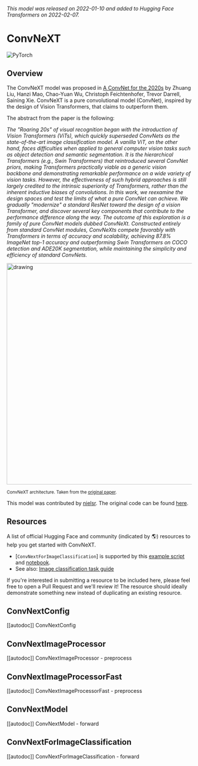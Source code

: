 <!--Copyright 2022 The HuggingFace Team. All rights reserved.

Licensed under the Apache License, Version 2.0 (the "License"); you may not use this file except in compliance with
the License. You may obtain a copy of the License at

http://www.apache.org/licenses/LICENSE-2.0

Unless required by applicable law or agreed to in writing, software distributed under the License is distributed on
an "AS IS" BASIS, WITHOUT WARRANTIES OR CONDITIONS OF ANY KIND, either express or implied. See the License for the
specific language governing permissions and limitations under the License.

⚠️ Note that this file is in Markdown but contain specific syntax for our doc-builder (similar to MDX) that may not be
rendered properly in your Markdown viewer.

-->
*This model was released on 2022-01-10 and added to Hugging Face Transformers on 2022-02-07.*

# ConvNeXT

<div class="flex flex-wrap space-x-1">
<img alt="PyTorch" src="https://img.shields.io/badge/PyTorch-DE3412?style=flat&logo=pytorch&logoColor=white">
</div>

## Overview

The ConvNeXT model was proposed in [A ConvNet for the 2020s](https://huggingface.co/papers/2201.03545) by Zhuang Liu, Hanzi Mao, Chao-Yuan Wu, Christoph Feichtenhofer, Trevor Darrell, Saining Xie.
ConvNeXT is a pure convolutional model (ConvNet), inspired by the design of Vision Transformers, that claims to outperform them.

The abstract from the paper is the following:

*The "Roaring 20s" of visual recognition began with the introduction of Vision Transformers (ViTs), which quickly superseded ConvNets as the state-of-the-art image classification model.
A vanilla ViT, on the other hand, faces difficulties when applied to general computer vision tasks such as object detection and semantic segmentation. It is the hierarchical Transformers
(e.g., Swin Transformers) that reintroduced several ConvNet priors, making Transformers practically viable as a generic vision backbone and demonstrating remarkable performance on a wide
variety of vision tasks. However, the effectiveness of such hybrid approaches is still largely credited to the intrinsic superiority of Transformers, rather than the inherent inductive
biases of convolutions. In this work, we reexamine the design spaces and test the limits of what a pure ConvNet can achieve. We gradually "modernize" a standard ResNet toward the design
of a vision Transformer, and discover several key components that contribute to the performance difference along the way. The outcome of this exploration is a family of pure ConvNet models
dubbed ConvNeXt. Constructed entirely from standard ConvNet modules, ConvNeXts compete favorably with Transformers in terms of accuracy and scalability, achieving 87.8% ImageNet top-1 accuracy
and outperforming Swin Transformers on COCO detection and ADE20K segmentation, while maintaining the simplicity and efficiency of standard ConvNets.*

<img src="https://huggingface.co/datasets/huggingface/documentation-images/resolve/main/convnext_architecture.jpg"
alt="drawing" width="600"/>

<small> ConvNeXT architecture. Taken from the <a href="https://huggingface.co/papers/2201.03545">original paper</a>.</small>

This model was contributed by [nielsr](https://huggingface.co/nielsr). The original code can be found [here](https://github.com/facebookresearch/ConvNeXt).

## Resources

A list of official Hugging Face and community (indicated by 🌎) resources to help you get started with ConvNeXT.

<PipelineTag pipeline="image-classification"/>

- [`ConvNextForImageClassification`] is supported by this [example script](https://github.com/huggingface/transformers/tree/main/examples/pytorch/image-classification) and [notebook](https://colab.research.google.com/github/huggingface/notebooks/blob/main/examples/image_classification.ipynb).
- See also: [Image classification task guide](../tasks/image_classification)

If you're interested in submitting a resource to be included here, please feel free to open a Pull Request and we'll review it! The resource should ideally demonstrate something new instead of duplicating an existing resource.

## ConvNextConfig

[[autodoc]] ConvNextConfig

## ConvNextImageProcessor

[[autodoc]] ConvNextImageProcessor
    - preprocess

## ConvNextImageProcessorFast

[[autodoc]] ConvNextImageProcessorFast
    - preprocess

## ConvNextModel

[[autodoc]] ConvNextModel
    - forward

## ConvNextForImageClassification

[[autodoc]] ConvNextForImageClassification
    - forward
